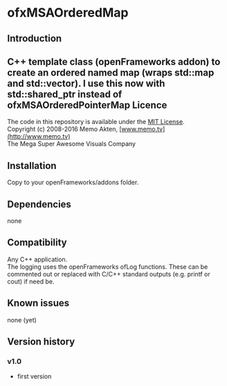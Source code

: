 ofxMSAOrderedMap
=====================================

Introduction
------------
C++ template class (openFrameworks addon) to create an ordered named map (wraps std::map and std::vector).
 I use this now with std::shared_ptr instead of ofxMSAOrderedPointerMap
Licence
-------
The code in this repository is available under the [MIT License](https://secure.wikimedia.org/wikipedia/en/wiki/Mit_license).  
Copyright (c) 2008-2016 Memo Akten, [www.memo.tv](http://www.memo.tv)  
The Mega Super Awesome Visuals Company


Installation
------------
Copy to your openFrameworks/addons folder.

Dependencies
------------
none

Compatibility
------------
Any C++ application.  
The logging uses the openFrameworks ofLog functions. These can be commented out or replaced with C/C++ standard outputs (e.g. printf or cout) if need be.


Known issues
------------
none (yet)

Version history
------------
### v1.0
- first version